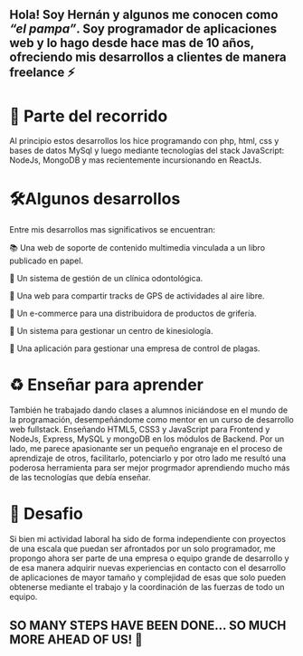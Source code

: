 ## Hola! Soy Hernán y algunos me conocen como *“el pampa”*. Soy programador de aplicaciones web y lo hago desde hace mas de 10 años, ofreciendo mis desarrollos a clientes de manera freelance ⚡

# 👣 Parte del recorrido
Al principio estos desarrollos los hice programando con php, html, css y bases de datos MySql y luego mediante tecnologías del stack JavaScript: NodeJs, MongoDB y mas recientemente incursionando en ReactJs.


# 🛠️Algunos desarrollos
Entre mis desarrollos mas significativos se encuentran: 

📚 Una web de soporte de contenido multimedia vinculada a un libro publicado en papel.

🦷 Un sistema de gestión de un clínica odontológica.

🥾 Una web para compartir tracks de GPS de actividades al aire libre.

🛒 Un e-commerce para una distribuidora de productos de grifería.

🦴 Un sistema para gestionar un centro de kinesiología.

🐀 Una aplicación para gestionar una empresa de control de plagas.

# ♻️ Enseñar para aprender 
También he trabajado dando clases a alumnos iniciándose en el mundo de la programación, desempeñándome como mentor en un curso de desarrollo web fullstack.  Enseñando HTML5,  CSS3 y JavaScript para Frontend y NodeJs, Express, MySQL y mongoDB en los módulos de Backend. Por un lado, me parece apasionante ser un pequeño engranaje en el proceso de aprendizaje de otros, facilitarlo, potenciarlo y por otro lado me resultó una poderosa herramienta para ser mejor progrmador aprendiendo mucho más de las tecnologías que debía enseñar.

# 🚀 Desafio
Si bien mi actividad laboral ha sido de forma independiente con proyectos de una escala que puedan ser afrontados por un solo programador, me propongo ahora ser parte de una empresa o equipo grande de desarrollo y de esa manera adquirir nuevas experiencias en contacto con el desarrollo de aplicaciones de mayor tamaño y complejidad de esas que solo pueden obtenerse mediante el trabajo y la coordinación de las fuerzas de todo un equipo.

## SO MANY STEPS HAVE BEEN DONE... SO MUCH MORE AHEAD OF US! 💪
